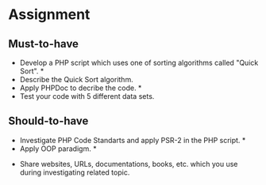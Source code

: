 # Assignment

## Must-to-have

- Develop a PHP script which uses one of sorting algorithms called "Quick Sort". *
- Describe the Quick Sort algorithm.
- Apply PHPDoc to decribe the code. *
- Test your code with 5 different data sets.

## Should-to-have

- Investigate PHP Code Standarts and apply PSR-2 in the PHP script. *
- Apply OOP paradigm. *

* Share websites, URLs, documentations, books, etc. which you use during investigating related topic.
